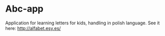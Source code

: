 # Abc-app
Application for learning letters for kids, handling in polish language.
See it here: http://alfabet.esy.es/
